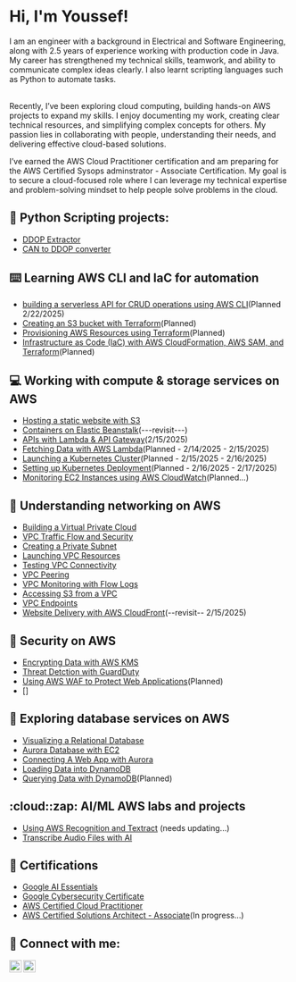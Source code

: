<h1>Hi, I'm Youssef! <br/></h1>
I am an engineer with a background in Electrical and Software Engineering, along with 2.5 years of experience working with production code in Java. My career has strengthened my technical skills, teamwork, and ability to communicate complex ideas clearly. I also learnt scripting languages such as Python to automate tasks.

<br>Recently, I’ve been exploring cloud computing, building hands-on AWS projects to expand my skills. I enjoy documenting my work, creating clear technical resources, and simplifying complex concepts for others. My passion lies in collaborating with people, understanding their needs, and delivering effective cloud-based solutions.

I’ve earned the AWS Cloud Practitioner certification and am preparing for the AWS Certified Sysops adminstrator - Associate Certification. My goal is to secure a cloud-focused role where I can leverage my technical expertise and problem-solving mindset to help people solve problems in the cloud. 

<h2>🐍 Python Scripting projects:</h2>

- [DDOP Extractor](https://github.com/Stivan1999/python_project_1)
- [CAN to DDOP converter](https://github.com/Stivan1999/python_project_2) <b><i></b></i>

<h2>⌨️ Learning AWS CLI and IaC for automation</h2>

- [building a serverless API for CRUD operations using AWS CLI]()(Planned 2/22/2025)
- [Creating an S3 bucket with Terraform]()(Planned)
- [Provisioning AWS Resources using Terraform]()(Planned)
- [Infrastructure as Code (IaC) with AWS CloudFormation, AWS SAM, and Terraform]()(Planned)

<h2>💻 Working with compute & storage services on AWS</h2>

- [Hosting a static website with S3](https://github.com/Stivan1999/AWS-S3)
- [Containers on Elastic Beanstalk](https://github.com/Stivan1999/Containers-on-elastic-beanstalk/blob/main/README.md)(---revisit---)
- [APIs with Lambda & API Gateway](https://github.com/Stivan1999/serverless-on-AWS/tree/main)(2/15/2025)
- [Fetching Data with AWS Lambda]()(Planned - 2/14/2025 - 2/15/2025)
- [Launching a Kubernetes Cluster]()(Planned - 2/15/2025 - 2/16/2025)
- [Setting up Kubernetes Deployment]()(Planned - 2/16/2025 - 2/17/2025)
- [Monitoring EC2 Instances using AWS CloudWatch]()(Planned...)

<h2>🚕 Understanding networking on AWS</h2>

- [Building a Virtual Private Cloud](https://github.com/Stivan1999/AWS-VPC)
- [VPC Traffic Flow and Security](https://github.com/Stivan1999/VPC-Flow-Traffic-and-Security/blob/main/README.md)
- [Creating a Private Subnet](https://github.com/Stivan1999/AWS-Private-Subnet/blob/main/README.md)
- [Launching VPC Resources](https://github.com/Stivan1999/launching-vpc-resources/tree/main)
- [Testing VPC Connectivity](https://github.com/Stivan1999/Testing-VPC-Connectivity/tree/main)
- [VPC Peering](https://github.com/Stivan1999/VPC-peering)
- [VPC Monitoring with Flow Logs](https://github.com/Stivan1999/VPC-Monitoring-with-Flow-Logs)
- [Accessing S3 from a VPC](https://github.com/Stivan1999/Accessing-S3-from-a-VPC)
- [VPC Endpoints](https://github.com/Stivan1999/VPC-Endpoints)
- [Website Delivery with AWS CloudFront](https://github.com/Stivan1999/website-delivery-with-aws-cloudfront/tree/main)(--revisit-- 2/15/2025)



<h2>🔐 Security on AWS</h2>

- [Encrypting Data with AWS KMS](https://github.com/Stivan1999/encrypting-data-with-aws-kms/tree/main)
- [Threat Detction with GuardDuty](https://github.com/Stivan1999/AWS-GuardDuty/tree/main)
- [Using AWS WAF to Protect Web Applications]()(Planned)
- []

<h2>💾 Exploring database services on AWS</h2>

- [Visualizing a Relational Database](https://github.com/Stivan1999/Visualize-a-Relational-Database)
- [Aurora Database with EC2](https://github.com/Stivan1999/Aurora-Database-with-EC2)
- [Connecting A Web App with Aurora](https://github.com/Stivan1999/connecting-a-web-app-with-aurora)
- [Loading Data into DynamoDB](https://github.com/Stivan1999/AWS-DynamoDB-part-1)
- [Querying Data with DynamoDB]()(Planned)

  
<h2>:cloud::zap: AI/ML AWS labs and projects</h2>

- [Using AWS Recognition and Textract](https://github.com/Stivan1999/AWS-Machine-Learning-Services/blob/main/README.md) (needs updating...)
- [Transcribe Audio Files with AI](https://github.com/Stivan1999/AWS-Transcribe/tree/main)


<h2>📝 Certifications</h2>

- [Google AI Essentials](https://www.credly.com/badges/7321607a-fa5e-4a4b-aafe-93c76f67a0b8/public_url)
- [Google Cybersecurity Certificate](https://www.credly.com/badges/8f760c7c-c99f-4700-b98d-d9d0e3ff1c27/public_url)
- [AWS Certified Cloud Practitioner](https://www.credly.com/badges/16791b71-9505-41a7-84e5-c765c5f64467/public_url)
- [AWS Certified Solutions Architect - Associate]()(In progress...)

<h2> 🤳 Connect with me:</h2>

[<img align="left" alt="Youssef | LinkedIn" width="22px" src="https://cdn.jsdelivr.net/npm/simple-icons@v3/icons/linkedin.svg" />][linkedin]
[<img align="left" alt="Youssef | Instagram" width="22px" src="https://cdn.jsdelivr.net/npm/simple-icons@v3/icons/instagram.svg" />][instagram]

[instagram]: https://www.instagram.com/youssef_stivan/
[linkedin]: https://www.linkedin.com/in/youssef-stivan
